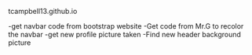tcampbell13.github.io

-get navbar code from bootstrap website -Get code from Mr.G to recolor the navbar
-get new profile picture taken
-Find new header background picture

